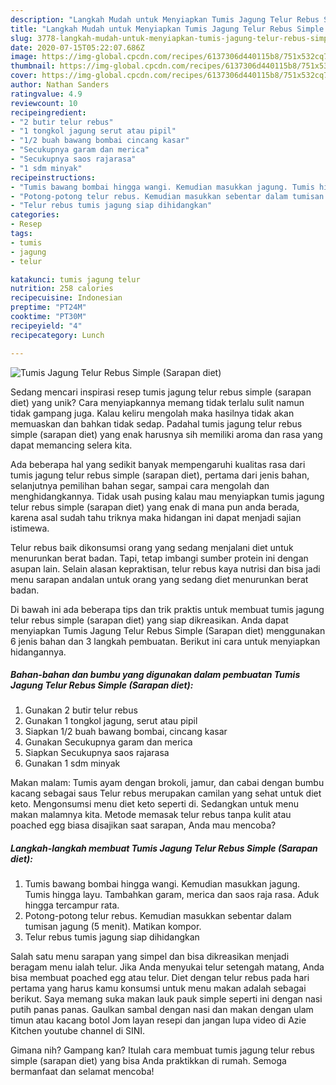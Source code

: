 ```yaml
---
description: "Langkah Mudah untuk Menyiapkan Tumis Jagung Telur Rebus Simple (Sarapan diet), Menggugah Selera"
title: "Langkah Mudah untuk Menyiapkan Tumis Jagung Telur Rebus Simple (Sarapan diet), Menggugah Selera"
slug: 3778-langkah-mudah-untuk-menyiapkan-tumis-jagung-telur-rebus-simple-sarapan-diet-menggugah-selera
date: 2020-07-15T05:22:07.686Z
image: https://img-global.cpcdn.com/recipes/6137306d440115b8/751x532cq70/tumis-jagung-telur-rebus-simple-sarapan-diet-foto-resep-utama.jpg
thumbnail: https://img-global.cpcdn.com/recipes/6137306d440115b8/751x532cq70/tumis-jagung-telur-rebus-simple-sarapan-diet-foto-resep-utama.jpg
cover: https://img-global.cpcdn.com/recipes/6137306d440115b8/751x532cq70/tumis-jagung-telur-rebus-simple-sarapan-diet-foto-resep-utama.jpg
author: Nathan Sanders
ratingvalue: 4.9
reviewcount: 10
recipeingredient:
- "2 butir telur rebus"
- "1 tongkol jagung serut atau pipil"
- "1/2 buah bawang bombai cincang kasar"
- "Secukupnya garam dan merica"
- "Secukupnya saos rajarasa"
- "1 sdm minyak"
recipeinstructions:
- "Tumis bawang bombai hingga wangi. Kemudian masukkan jagung. Tumis hingga layu. Tambahkan garam, merica dan saos raja rasa. Aduk hingga tercampur rata."
- "Potong-potong telur rebus. Kemudian masukkan sebentar dalam tumisan jagung (5 menit). Matikan kompor."
- "Telur rebus tumis jagung siap dihidangkan"
categories:
- Resep
tags:
- tumis
- jagung
- telur

katakunci: tumis jagung telur 
nutrition: 258 calories
recipecuisine: Indonesian
preptime: "PT24M"
cooktime: "PT30M"
recipeyield: "4"
recipecategory: Lunch

---
```



![Tumis Jagung Telur Rebus Simple (Sarapan diet)](https://img-global.cpcdn.com/recipes/6137306d440115b8/751x532cq70/tumis-jagung-telur-rebus-simple-sarapan-diet-foto-resep-utama.jpg)

Sedang mencari inspirasi resep tumis jagung telur rebus simple (sarapan diet) yang unik? Cara menyiapkannya memang tidak terlalu sulit namun tidak gampang juga. Kalau keliru mengolah maka hasilnya tidak akan memuaskan dan bahkan tidak sedap. Padahal tumis jagung telur rebus simple (sarapan diet) yang enak harusnya sih memiliki aroma dan rasa yang dapat memancing selera kita.

Ada beberapa hal yang sedikit banyak mempengaruhi kualitas rasa dari tumis jagung telur rebus simple (sarapan diet), pertama dari jenis bahan, selanjutnya pemilihan bahan segar, sampai cara mengolah dan menghidangkannya. Tidak usah pusing kalau mau menyiapkan tumis jagung telur rebus simple (sarapan diet) yang enak di mana pun anda berada, karena asal sudah tahu triknya maka hidangan ini dapat menjadi sajian istimewa.

Telur rebus baik dikonsumsi orang yang sedang menjalani diet untuk menurunkan berat badan. Tapi, tetap imbangi sumber protein ini dengan asupan lain. Selain alasan kepraktisan, telur rebus kaya nutrisi dan bisa jadi menu sarapan andalan untuk orang yang sedang diet menurunkan berat badan.


Di bawah ini ada beberapa tips dan trik praktis untuk membuat tumis jagung telur rebus simple (sarapan diet) yang siap dikreasikan. Anda dapat menyiapkan Tumis Jagung Telur Rebus Simple (Sarapan diet) menggunakan 6 jenis bahan dan 3 langkah pembuatan. Berikut ini cara untuk menyiapkan hidangannya.

<!--inarticleads1-->

##### Bahan-bahan dan bumbu yang digunakan dalam pembuatan Tumis Jagung Telur Rebus Simple (Sarapan diet):

1. Gunakan 2 butir telur rebus
1. Gunakan 1 tongkol jagung, serut atau pipil
1. Siapkan 1/2 buah bawang bombai, cincang kasar
1. Gunakan Secukupnya garam dan merica
1. Siapkan Secukupnya saos rajarasa
1. Gunakan 1 sdm minyak


Makan malam: Tumis ayam dengan brokoli, jamur, dan cabai dengan bumbu kacang sebagai saus Telur rebus merupakan camilan yang sehat untuk diet keto. Mengonsumsi menu diet keto seperti di. Sedangkan untuk menu makan malamnya kita. Metode memasak telur rebus tanpa kulit atau poached egg biasa disajikan saat sarapan, Anda mau mencoba? 

<!--inarticleads2-->

##### Langkah-langkah membuat Tumis Jagung Telur Rebus Simple (Sarapan diet):

1. Tumis bawang bombai hingga wangi. Kemudian masukkan jagung. Tumis hingga layu. Tambahkan garam, merica dan saos raja rasa. Aduk hingga tercampur rata.
1. Potong-potong telur rebus. Kemudian masukkan sebentar dalam tumisan jagung (5 menit). Matikan kompor.
1. Telur rebus tumis jagung siap dihidangkan


Salah satu menu sarapan yang simpel dan bisa dikreasikan menjadi beragam menu ialah telur. Jika Anda menyukai telur setengah matang, Anda bisa membuat poached egg atau telur. Diet dengan telur rebus pada hari pertama yang harus kamu konsumsi untuk menu makan adalah sebagai berikut. Saya memang suka makan lauk pauk simple seperti ini dengan nasi putih panas panas. Gaulkan sambal dengan nasi dan makan dengan ulam timun atau kacang botol Jom layan resepi dan jangan lupa video di Azie Kitchen youtube channel di SINI. 

Gimana nih? Gampang kan? Itulah cara membuat tumis jagung telur rebus simple (sarapan diet) yang bisa Anda praktikkan di rumah. Semoga bermanfaat dan selamat mencoba!
